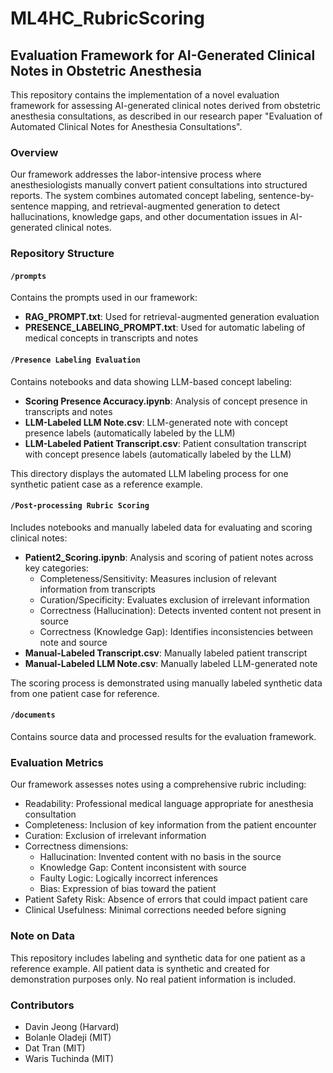 # ML4HC_RubricScoring

## Evaluation Framework for AI-Generated Clinical Notes in Obstetric Anesthesia

This repository contains the implementation of a novel evaluation framework for assessing AI-generated clinical notes derived from obstetric anesthesia consultations, as described in our research paper "Evaluation of Automated Clinical Notes for Anesthesia Consultations".

### Overview

Our framework addresses the labor-intensive process where anesthesiologists manually convert patient consultations into structured reports. The system combines automated concept labeling, sentence-by-sentence mapping, and retrieval-augmented generation to detect hallucinations, knowledge gaps, and other documentation issues in AI-generated clinical notes.

### Repository Structure

#### `/prompts`

Contains the prompts used in our framework:

- **RAG_PROMPT.txt**: Used for retrieval-augmented generation evaluation
- **PRESENCE_LABELING_PROMPT.txt**: Used for automatic labeling of medical concepts in transcripts and notes

#### `/Presence Labeling Evaluation`

Contains notebooks and data showing LLM-based concept labeling:

- **Scoring Presence Accuracy.ipynb**: Analysis of concept presence in transcripts and notes
- **LLM-Labeled LLM Note.csv**: LLM-generated note with concept presence labels (automatically labeled by the LLM)
- **LLM-Labeled Patient Transcript.csv**: Patient consultation transcript with concept presence labels (automatically labeled by the LLM)

This directory displays the automated LLM labeling process for one synthetic patient case as a reference example.

#### `/Post-processing Rubric Scoring`

Includes notebooks and manually labeled data for evaluating and scoring clinical notes:

- **Patient2_Scoring.ipynb**: Analysis and scoring of patient notes across key categories:
  - Completeness/Sensitivity: Measures inclusion of relevant information from transcripts
  - Curation/Specificity: Evaluates exclusion of irrelevant information
  - Correctness (Hallucination): Detects invented content not present in source
  - Correctness (Knowledge Gap): Identifies inconsistencies between note and source
- **Manual-Labeled Transcript.csv**: Manually labeled patient transcript
- **Manual-Labeled LLM Note.csv**: Manually labeled LLM-generated note

The scoring process is demonstrated using manually labeled synthetic data from one patient case for reference.

#### `/documents`

Contains source data and processed results for the evaluation framework.

### Evaluation Metrics

Our framework assesses notes using a comprehensive rubric including:

- Readability: Professional medical language appropriate for anesthesia consultation
- Completeness: Inclusion of key information from the patient encounter
- Curation: Exclusion of irrelevant information
- Correctness dimensions:
  - Hallucination: Invented content with no basis in the source
  - Knowledge Gap: Content inconsistent with source
  - Faulty Logic: Logically incorrect inferences
  - Bias: Expression of bias toward the patient
- Patient Safety Risk: Absence of errors that could impact patient care
- Clinical Usefulness: Minimal corrections needed before signing

### Note on Data

This repository includes labeling and synthetic data for one patient as a reference example. All patient data is synthetic and created for demonstration purposes only. No real patient information is included.

### Contributors

- Davin Jeong (Harvard)
- Bolanle Oladeji (MIT)
- Dat Tran (MIT)
- Waris Tuchinda (MIT)
